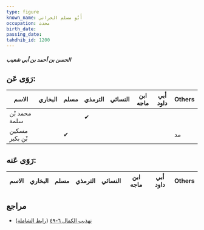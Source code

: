 ```yaml
---
type: figure
known_name: أَبُو مسلم الحراني
occupation: محدث
birth_date:
passing_date:
tahdhib_id: 1200
---
```

##### الحسن بن أحمد بن أبي شعيب

## رَوَى عَن:
| الاسم          | البخاري | مسلم | الترمذي | النسائي | ابن ماجه | أبي داود | Others |
| -------------- | ------- | ---- | ------- | ------- | -------- | -------- | ------ |
| محمد بْن سلمة  |         |      | ✔       |         |          |          |        |
| مسكين بْن بكير |         | ✔    |         |         |          |          | مد     |
## رَوَى عَنه:
| الاسم | البخاري | مسلم | الترمذي | النسائي | ابن ماجه | أبي داود | Others |
| ----- | ------- | ---- | ------- | ------- | -------- | -------- | ------ |
## مراجع
- [تهذيب الكمال ٦-٤٩](obsidian://open?vault=Tahdhib-al-Kamal&file=Figures/١٢٠٠-الحسن%20بن%20أحمد%20بن%20أبي%20شعيب) ([رابط الشاملة](https://shamela.ws/book/3722/2713))